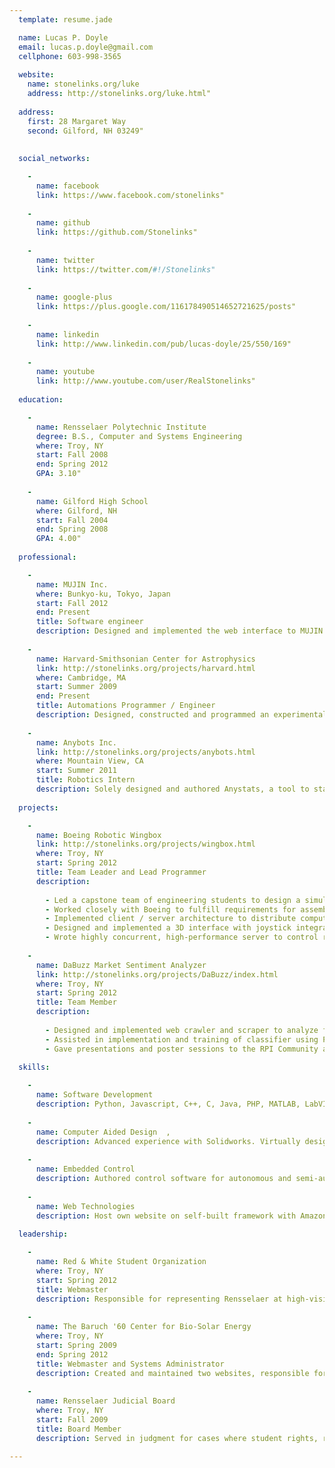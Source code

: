 ```yaml
---
  template: resume.jade

  name: Lucas P. Doyle
  email: lucas.p.doyle@gmail.com
  cellphone: 603-998-3565
  
  website:
    name: stonelinks.org/luke
    address: http://stonelinks.org/luke.html"
  
  address:
    first: 28 Margaret Way
    second: Gilford, NH 03249"
  
  
  social_networks:

    -
      name: facebook
      link: https://www.facebook.com/stonelinks"
    
    -
      name: github
      link: https://github.com/Stonelinks"
    
    -
      name: twitter
      link: https://twitter.com/#!/Stonelinks"
    
    -
      name: google-plus
      link: https://plus.google.com/116178490514652721625/posts"
    
    -
      name: linkedin
      link: http://www.linkedin.com/pub/lucas-doyle/25/550/169"
    
    -
      name: youtube
      link: http://www.youtube.com/user/RealStonelinks"
  
  education:

    -
      name: Rensselaer Polytechnic Institute
      degree: B.S., Computer and Systems Engineering
      where: Troy, NY
      start: Fall 2008
      end: Spring 2012
      GPA: 3.10"
    
    -
      name: Gilford High School
      where: Gilford, NH
      start: Fall 2004
      end: Spring 2008
      GPA: 4.00"
  
  professional:

    -
      name: MUJIN Inc.
      where: Bunkyo-ku, Tokyo, Japan
      start: Fall 2012
      end: Present
      title: Software engineer
      description: Designed and implemented the web interface to MUJIN's revolutionary industrial robotics motion planning software. Wrote the javascript clent library that uses MUJIN's RESTful API to power its products."
    
    -
      name: Harvard-Smithsonian Center for Astrophysics
      link: http://stonelinks.org/projects/harvard.html
      where: Cambridge, MA
      start: Summer 2009
      end: Present
      title: Automations Programmer / Engineer
      description: Designed, constructed and programmed an experimental X-ray optic production facility. Wrote intuitive software to simplify fabrication of X-ray optics in multiple production scenarios. Designed sample manipulation hardware and a high strength production chamber mount using CAD. Saved time and lowered costs by developing a more efficient shutter controller now used on all production chambers in the lab. Worked closely with physicists, component vendors, machinists and other key stakeholders to complete project on time. Supervised a high school student to characterize potential optic substrates with a high precision 3D profilemeter."
    
    -
      name: Anybots Inc.
      link: http://stonelinks.org/projects/anybots.html
      where: Mountain View, CA
      start: Summer 2011
      title: Robotics Intern
      description: Solely designed and authored Anystats, a tool to statistically track, analyze and prioritize events from thousands of logs from a fleet of telepresence robots. Saved time by cross referencing event data with customer information and known bugs to dispatch engineering and support teams effectively. Also implemented UI features for touchscreen on forehead of robot, namely a dashboard to display internal robot device status and connectivity, as well as a call screen to allow users to answer or deny calls made to their telepresence robot."
  
  projects:

    -
      name: Boeing Robotic Wingbox
      link: http://stonelinks.org/projects/wingbox.html
      where: Troy, NY
      start: Spring 2012
      title: Team Leader and Lead Programmer
      description:
        
        - Led a capstone team of engineering students to design a simulator for an intra-wing robot to operate inside an aircraft.
        - Worked closely with Boeing to fulfill requirements for assembly and maintenance roles of operation.
        - Implemented client / server architecture to distribute computation effectively and allow collaborative robot use.
        - Designed and implemented a 3D interface with joystick integration to allow user to easily modify robot state.
        - Wrote highly concurrent, high-performance server to control robot hardware, recognize object locations with OpenCV and plan kinematic trajectories to avoid collisions."
    
    -
      name: DaBuzz Market Sentiment Analyzer
      link: http://stonelinks.org/projects/DaBuzz/index.html
      where: Troy, NY
      start: Spring 2012
      title: Team Member
      description: 
        
        - Designed and implemented web crawler and scraper to analyze financial news sources and gauge stock market sentiment.
        - Assisted in implementation and training of classifier using Python Natural Language Toolkit.
        - Gave presentations and poster sessions to the RPI Community about DaBuzz and the Rensselaer Center for Open Source Software."
  
  skills:

    -
      name: Software Development
      description: Python, Javascript, C++, C, Java, PHP, MATLAB, LabVIEW. Seasoned GNU/Linux user. Familiar industry standard development workflows, version control systems and design patterns."
    
    -
      name: Computer Aided Design  ,
      description: Advanced experience with Solidworks. Virtually designed and simulated FIRST robots, a Battlebot, as well as vacuum chambers at Harvard-Smithsonian Center for Astrophysics."
    
    -
      name: Embedded Control
      description: Authored control software for autonomous and semi-autonomous boats, blimps, cars and robots. Programmed for multiple microcontrollers (Intel 8051, ARM). Regularly build own servers and computers."
    
    -
      name: Web Technologies
      description: Host own website on self-built framework with Amazon's Elastic Computing Cloud. Competent Javascript developer. Familiar with CSS/HTML, Django, Webpy, Wordpress core, various Google APIs and configuring a LAMP stack. Proficient with relational and non-relational databases."
  
  leadership:

    -
      name: Red & White Student Organization
      where: Troy, NY
      start: Spring 2012
      title: Webmaster
      description: Responsible for representing Rensselaer at high-visibility functions to its alumni, campus and community. As Webmaster, maintained a web presence for the organization."
    
    -
      name: The Baruch '60 Center for Bio-Solar Energy
      where: Troy, NY
      start: Spring 2009
      end: Spring 2012
      title: Webmaster and Systems Administrator
      description: Created and maintained two websites, responsible for various IT and support tasks."
    
    -
      name: Rensselaer Judicial Board
      where: Troy, NY
      start: Fall 2009
      title: Board Member
      description: Served in judgment for cases where student rights, responsibilities or conduct were in question."

---
```

